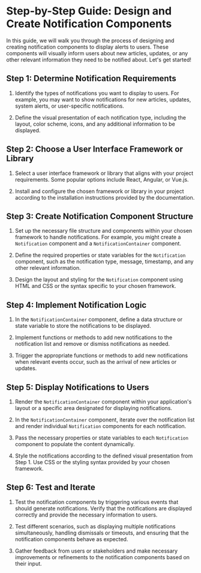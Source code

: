 # Step-by-Step Guide: Design and Create Notification Components

In this guide, we will walk you through the process of designing and creating notification components to display alerts to users. These components will visually inform users about new articles, updates, or any other relevant information they need to be notified about. Let's get started!

## Step 1: Determine Notification Requirements

1. Identify the types of notifications you want to display to users. For example, you may want to show notifications for new articles, updates, system alerts, or user-specific notifications.

2. Define the visual presentation of each notification type, including the layout, color scheme, icons, and any additional information to be displayed.

## Step 2: Choose a User Interface Framework or Library

1. Select a user interface framework or library that aligns with your project requirements. Some popular options include React, Angular, or Vue.js.

2. Install and configure the chosen framework or library in your project according to the installation instructions provided by the documentation.

## Step 3: Create Notification Component Structure

1. Set up the necessary file structure and components within your chosen framework to handle notifications. For example, you might create a `Notification` component and a `NotificationContainer` component.

2. Define the required properties or state variables for the `Notification` component, such as the notification type, message, timestamp, and any other relevant information.

3. Design the layout and styling for the `Notification` component using HTML and CSS or the syntax specific to your chosen framework.

## Step 4: Implement Notification Logic

1. In the `NotificationContainer` component, define a data structure or state variable to store the notifications to be displayed.

2. Implement functions or methods to add new notifications to the notification list and remove or dismiss notifications as needed.

3. Trigger the appropriate functions or methods to add new notifications when relevant events occur, such as the arrival of new articles or updates.

## Step 5: Display Notifications to Users

1. Render the `NotificationContainer` component within your application's layout or a specific area designated for displaying notifications.

2. In the `NotificationContainer` component, iterate over the notification list and render individual `Notification` components for each notification.

3. Pass the necessary properties or state variables to each `Notification` component to populate the content dynamically.

4. Style the notifications according to the defined visual presentation from Step 1. Use CSS or the styling syntax provided by your chosen framework.

## Step 6: Test and Iterate

1. Test the notification components by triggering various events that should generate notifications. Verify that the notifications are displayed correctly and provide the necessary information to users.

2. Test different scenarios, such as displaying multiple notifications simultaneously, handling dismissals or timeouts, and ensuring that the notification components behave as expected.

3. Gather feedback from users or stakeholders and make necessary improvements or refinements to the notification components based on their input.
